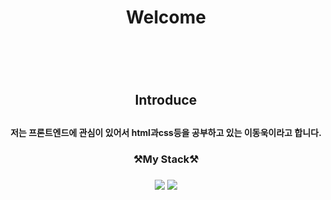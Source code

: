 <h1 align="center">Welcome<h1><br>
<h2 align="center">Introduce<h2>
<h4 align="center">저는 프론트엔드에 관심이 있어서 html과css등을 공부하고 있는 이동욱이라고 합니다.</h4>
  
<h3 align="center">⚒️My Stack⚒️<h3>
<p align="center">
<img src="https://img.shields.io/badge/HTML-302683?style=for-the-badge&logo=h-HTML5&logoColor=white">
<img src="https://img.shields.io/badge/CSS-1572B6?style=for-the-badge&logo=CSS3&logoColor=white">
</p>
